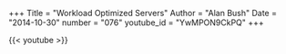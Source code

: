 +++
Title = "Workload Optimized Servers"
Author = "Alan Bush"
Date = "2014-10-30"
number = "076"
youtube_id = "YwMPON9CkPQ"
+++

{{< youtube >}}
